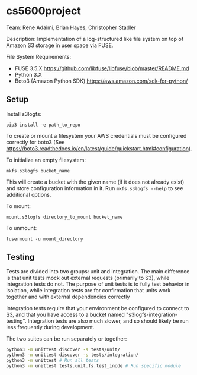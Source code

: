 # cs5600project
Team: Rene Adaimi, Brian Hayes, Christopher Stadler

Description:
  Implementation of a log-structured like file system on top of Amazon S3 storage in user space via FUSE.

File System Requirements:
 - FUSE 3.5.X
   https://github.com/libfuse/libfuse/blob/master/README.md
 - Python 3.X
 - Boto3 (Amazon Python SDK)
   https://aws.amazon.com/sdk-for-python/

## Setup

Install s3logfs:
```
pip3 install -e path_to_repo
```

To create or mount a filesystem your AWS credentials must be configured
correctly for boto3 (See https://boto3.readthedocs.io/en/latest/guide/quickstart.html#configuration).

To initialize an empty filesystem:
```
mkfs.s3logfs bucket_name
```
This will create a bucket with the given name (if it does not already exist) and
store configuration information in it. Run `mkfs.s3logfs --help` to see
additional options.

To mount:
```
mount.s3logfs directory_to_mount bucket_name
```

To unmount:
```
fusermount -u mount_directory
```

## Testing
Tests are divided into two groups: unit and integration. The main difference is
that unit tests mock out external requests (primarily to S3), while integration
tests do not. The purpose of unit tests is to fully test behavior in isolation,
while integration tests are for confirmation that units work together and with
external dependencies correctly

Integration tests require that your environment be configured to connect to S3,
and that you have access to a bucket named "s3logfs-integration-testing".
Integration tests are also much slower, and so should likely be run less
frequently during development.

The two suites can be run separately or together:
```sh
python3 -m unittest discover -s tests/unit/
python3 -m unittest discover -s tests/integration/
python3 -m unittest # Run all tests
python3 -m unittest tests.unit.fs.test_inode # Run specific module
```
